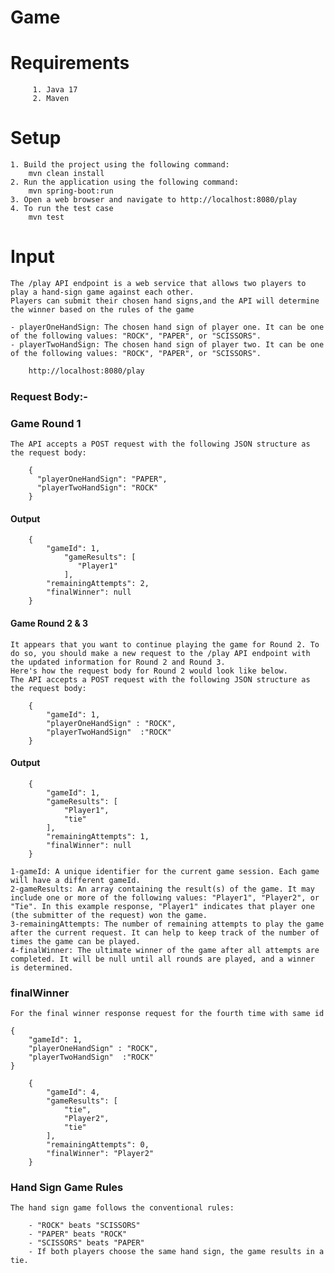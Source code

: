 # Game



# Requirements
         1. Java 17
         2. Maven

# Setup

    1. Build the project using the following command:
        mvn clean install
    2. Run the application using the following command:
        mvn spring-boot:run
    3. Open a web browser and navigate to http://localhost:8080/play
    4. To run the test case 
        mvn test


# Input

    The /play API endpoint is a web service that allows two players to play a hand-sign game against each other. 
    Players can submit their chosen hand signs,and the API will determine the winner based on the rules of the game

    - playerOneHandSign: The chosen hand sign of player one. It can be one of the following values: "ROCK", "PAPER", or "SCISSORS".
    - playerTwoHandSign: The chosen hand sign of player two. It can be one of the following values: "ROCK", "PAPER", or "SCISSORS".

```Bash
    http://localhost:8080/play
```    
### Request Body:-


### Game Round 1
```jsonResponse
The API accepts a POST request with the following JSON structure as the request body:

    {
      "playerOneHandSign": "PAPER",
      "playerTwoHandSign": "ROCK"
    }
```

#### Output

```jsonResponse
    {
        "gameId": 1,
            "gameResults": [
               "Player1"
            ],
        "remainingAttempts": 2,
        "finalWinner": null
    }
```

#### Game Round 2 & 3
```jsonResponse
It appears that you want to continue playing the game for Round 2. To do so, you should make a new request to the /play API endpoint with the updated information for Round 2 and Round 3. 
Here's how the request body for Round 2 would look like below.
The API accepts a POST request with the following JSON structure as the request body:

    {   
        "gameId": 1,
        "playerOneHandSign" : "ROCK",
        "playerTwoHandSign"  :"ROCK"
    }
```
#### Output
```jsonResponse
    {
        "gameId": 1,
        "gameResults": [
            "Player1",
            "tie"
        ],
        "remainingAttempts": 1,
        "finalWinner": null
    }
```
    1-gameId: A unique identifier for the current game session. Each game will have a different gameId.
    2-gameResults: An array containing the result(s) of the game. It may include one or more of the following values: "Player1", "Player2", or "Tie". In this example response, "Player1" indicates that player one (the submitter of the request) won the game.
    3-remainingAttempts: The number of remaining attempts to play the game after the current request. It can help to keep track of the number of times the game can be played.
    4-finalWinner: The ultimate winner of the game after all attempts are completed. It will be null until all rounds are played, and a winner is determined.
    
### finalWinner
    For the final winner response request for the fourth time with same id 

    {   
        "gameId": 1,
        "playerOneHandSign" : "ROCK",
        "playerTwoHandSign"  :"ROCK"
    }


```jsonResponse
    {
        "gameId": 4,
        "gameResults": [
            "tie",
            "Player2",
            "tie"
        ],
        "remainingAttempts": 0,
        "finalWinner": "Player2"
    }
```
### Hand Sign Game Rules
    The hand sign game follows the conventional rules:

        - "ROCK" beats "SCISSORS"
        - "PAPER" beats "ROCK"
        - "SCISSORS" beats "PAPER"
        - If both players choose the same hand sign, the game results in a tie.
